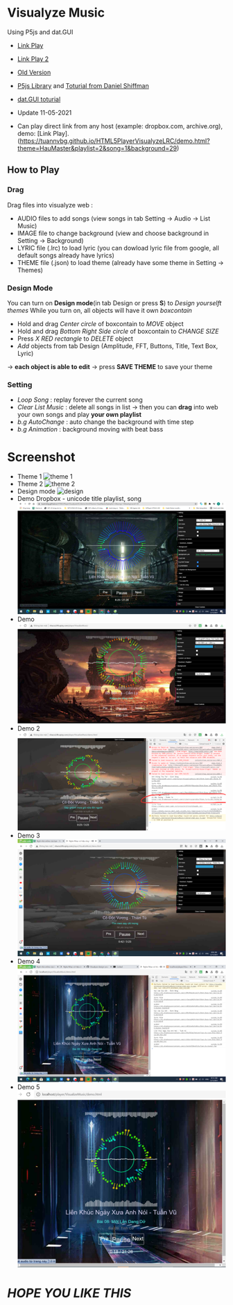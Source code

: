 # Visualyze Music 

Using P5js and dat.GUI
* [Link Play](https://tuannvbg.github.io/HTML5PlayerVisualyzeLRC/)
* [Link Play 2](https://tuannvbg.github.io/HTML5PlayerVisualyzeLRC/demo.html?theme=HauMaster&playlist=2&song=1&background=29/)
* [Old Version](https://hoangtran0410.github.io/VisualyzeTest/)

* [P5js Library](https://p5js.org/) and [Toturial from Daniel Shiffman](https://www.youtube.com/channel/UCvjgXvBlbQiydffZU7m1_aw)
* [dat.GUI toturial](https://workshop.chromeexperiments.com/examples/gui/#1--Basic-Usage)
* Update 11-05-2021
* Can play direct link from any host (example: dropbox.com, archive.org), demo: [Link Play].(https://tuannvbg.github.io/HTML5PlayerVisualyzeLRC/demo.html?theme=HauMaster&playlist=2&song=1&background=29)

## How to Play

### Drag
Drag files into visualyze web :
* AUDIO files to add songs (view songs in tab Setting -> Audio -> List Music)
* IMAGE file to change background (view and choose background in Setting -> Background)
* LYRIC file (.lrc) to load lyric (you can dowload lyric file from google, all default songs already have lyrics)
* THEME file (.json) to load theme (already have some theme in Setting -> Themes)


### Design Mode
You can turn on **Design mode**(in tab Design or press **S**) to *Design yourselft themes*
While you turn on, all objects will have it own *boxcontain*

* Hold and drag *Center circle* of boxcontain to *MOVE* object
* Hold and drag *Bottom Right Side circle* of boxcontain to *CHANGE SIZE*
* Press *X RED rectangle* to *DELETE* object
* *Add* objects from tab Design (Amplitude, FFT, Buttons, Title, Text Box, Lyric)

-> **each object is able to edit**
-> press **SAVE THEME** to save your theme

### Setting
* *Loop Song* : replay forever the current song
* *Clear List Music* : delete all songs in list -> then you can **drag** into web your own songs and play **your own playlist**
* *b.g AutoChange* : auto change the background with time step
* *b.g Animation* : background moving with beat bass

# Screenshot
* Theme 1
![theme 1](Screenshot/Screenshot.png)
* Theme 2
![theme 2](Screenshot/Screenshot2.png)
* Design mode
![design](Screenshot/Screenshot_design.png)
* Demo Dropbox - unicode title playlist, song
![Demo Dropbox](Screenshot/ScreenshotDropboxTV.png)
* Demo
![Demo](Screenshot/demo.jpg)
* Demo 2
![Demo 2](Screenshot/demo2.png)
* Demo 3
![Demo 3](Screenshot/demo3.png)
* Demo 4
![Demo 4](Screenshot/demo4.png)
* Demo 5
![Demo 5](Screenshot/demo5.png)

# *HOPE YOU LIKE THIS*
